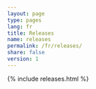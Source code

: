 ```yaml
---
layout: page
type: pages
lang: fr
title: Releases
name: releases
permalink: /fr/releases/
share: false
version: 1
---
```

{% include releases.html %}